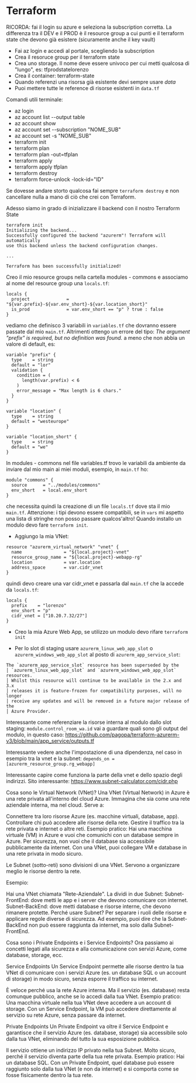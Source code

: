# Terraform

RICORDA: fai il login su azure e seleziona la subscription corretta. La differenza tra il DEV e il PROD è il resource group a cui punti e il terraform state che devono già esistere (sicuramente anche il key vault)

- Fai az login e accedi al portale, scegliendo la subscription
- Crea il resoruce group per il terraform state
- Crea uno storage. Il nome deve essere univoco per cui metti qualcosa di "lungo", es: tfprodstatelorenzo
- Crea il container: terraform-state
- Quando referenzi una risorsa già esistente devi sempre usare _data_
- Puoi mettere tutte le reference di risorse esistenti in `data.tf`

Comandi utili terminale:

- az login
- az account list --output table
- az account show
- az account set --subscription "NOME_SUB"
- az account set -s "NOME_SUB"
- terraform init
- terraform plan
- terraform plan -out=tfplan
- terraform apply
- terraform apply tfplan
- terraform destroy
- terraform force-unlock -lock-id="ID"

Se dovesse andare storto qualcosa fai sempre `terraform destroy` e non cancellare nulla a mano di ciò che crei con Terraform.

Adesso siamo in grado di inizializzare il backend con il nostro Terraform State

```
terraform init
Initializing the backend...
Successfully configured the backend "azurerm"! Terraform will automatically
use this backend unless the backend configuration changes.

...

Terraform has been successfully initialized!
```

Creo il mio resource groups nella cartella modules - commons e associamo al nome del resource group una `locals.tf`:

```
locals {
  project              = "${var.prefix}-${var.env_short}-${var.location_short}"
  is_prod              = var.env_short == "p" ? true : false
}
```

vediamo che definisco 3 variabili in `variables.tf` che dovranno essere passate dal mio `main.tf`. Altrimenti ottengo un errore del tipo: _The argument "prefix" is required, but no definition was found._ a meno che non abbia un valore di default, es:

```
variable "prefix" {
  type    = string
  default = "lor"
  validation {
    condition = (
      length(var.prefix) < 6
    )
    error_message = "Max length is 6 chars."
  }
}

variable "location" {
  type    = string
  default = "westeurope"
}

variable "location_short" {
  type    = string
  default = "we"
}
```

In modules - commons nel file variables.tf trovo le variabili da ambiente da inviare dal mio main ai miei moduli, esempio, in `main.tf` ho:

```
module "commons" {
  source      = "../modules/commons"
  env_short   = local.env_short
}
```

che necessita quindi la creazione di un file `locals.tf` dove sta il mio `main.tf`. Attenzione: i tipi devono essere compatibili, se in `vars` mi aspetto una lista di stringhe non posso passare qualcos'altro!
Quando installo un modulo devo fare `terraform init`.

- Aggiungo la mia VNet:

```
resource "azurerm_virtual_network" "vnet" {
  name                = "${local.project}-vnet"
  resource_group_name = "${local.project}-webapp-rg"
  location            = var.location
  address_space       = var.cidr_vnet
}
```

quindi devo creare una var cidr_vnet e passarla dal `main.tf` che la accede da `locals.tf`:

```
locals {
  prefix    = "lorenzo"
  env_short = "p"
  cidr_vnet = ["10.20.7.32/27"]
}
```

- Creo la mia Azure Web App, se utilizzo un modulo devo rifare `terraform init`

- Per lo slot di staging usare `azurerm_linux_web_app_slot` o `azurerm_windows_web_app_slot` al posto di `azurerm_app_service_slot`:

```
The `azurerm_app_service_slot` resource has been superseded by the
│ `azurerm_linux_web_app_slot` and `azurerm_windows_web_app_slot` resources.
│ Whilst this resource will continue to be available in the 2.x and 3.x
│ releases it is feature-frozen for compatibility purposes, will no longer
│ receive any updates and will be removed in a future major release of the
│ Azure Provider.
```

Interessante come referenziare la risorse interna al modulo dallo slot staging: `module.control_room_wa.id`
vai a guardare quali sono gli output del modulo, in questo caso: https://github.com/pagopa/terraform-azurerm-v3/blob/main/app_service/outputs.tf

Interessante vedere anche l'impostazione di una dipendenza, nel caso in esempio tra la vnet e la subnet: `depends_on = [azurerm_resource_group.rg_webapp]`

Interessante capire come funziona la parte della vnet e dello spazio degli indirizzi.
Sito interessante: https://www.subnet-calculator.com/cidr.php

Cosa sono le Virtual Network (VNet)?
Una VNet (Virtual Network) in Azure è una rete privata all'interno del cloud Azure. Immagina che sia come una rete aziendale interna, ma nel cloud. Serve a:

Connettere tra loro risorse Azure (es. macchine virtuali, database, app).
Controllare chi può accedere alle risorse della rete.
Gestire il traffico tra la rete privata e internet o altre reti.
Esempio pratico:
Hai una macchina virtuale (VM) in Azure e vuoi che comunichi con un database sempre in Azure. Per sicurezza, non vuoi che il database sia accessibile pubblicamente da internet. Con una VNet, puoi collegare VM e database in una rete privata in modo sicuro.

Le Subnet (sotto-reti) sono divisioni di una VNet. Servono a organizzare meglio le risorse dentro la rete.

Esempio:

Hai una VNet chiamata "Rete-Aziendale".
La dividi in due Subnet:
Subnet-FrontEnd: dove metti le app e i server che devono comunicare con internet.
Subnet-BackEnd: dove metti database e risorse interne, che devono rimanere protette.
Perché usare Subnet?
Per separare i ruoli delle risorse e applicare regole diverse di sicurezza. Ad esempio, puoi dire che la Subnet-BackEnd non può essere raggiunta da internet, ma solo dalla Subnet-FrontEnd.

Cosa sono i Private Endpoints e i Service Endpoints?
Ora passiamo ai concetti legati alla sicurezza e alla comunicazione con servizi Azure, come database, storage, ecc.

Service Endpoints
Un Service Endpoint permette alle risorse dentro la tua VNet di comunicare con i servizi Azure (es. un database SQL o un account di storage) in modo sicuro, senza esporre il traffico su internet.

È veloce perché usa la rete Azure interna.
Ma il servizio (es. database) resta comunque pubblico, anche se lo accedi dalla tua VNet.
Esempio pratico:
Una macchina virtuale nella tua VNet deve accedere a un account di storage. Con un Service Endpoint, la VM può accedere direttamente al servizio su rete Azure, senza passare da internet.

Private Endpoints
Un Private Endpoint va oltre il Service Endpoint e garantisce che il servizio Azure (es. database, storage) sia accessibile solo dalla tua VNet, eliminando del tutto la sua esposizione pubblica.

Il servizio ottiene un indirizzo IP privato nella tua Subnet.
Molto sicuro, perché il servizio diventa parte della tua rete privata.
Esempio pratico:
Hai un database SQL. Con un Private Endpoint, quel database può essere raggiunto solo dalla tua VNet (e non da internet) e si comporta come se fosse fisicamente dentro la tua rete.

